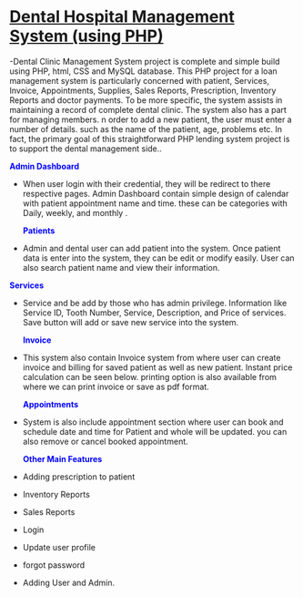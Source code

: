 # <a href="https://youtu.be/mLFPodZO8Iw" target="_blank"> Dental Hospital Management System (using PHP) </a> 
-Dental Clinic Management System project is complete and simple build using PHP, html, CSS and MySQL database.
This PHP project for a loan management system is particularly concerned with patient, Services, Invoice, Appointments, Supplies, Sales Reports, Prescription, Inventory Reports and doctor payments. To be more specific, the system assists in maintaining a record of complete dental clinic. The system also has a part for managing members.
n order to add a new patient, the user must enter a number of details. such as the name of the patient, age, problems etc. In fact, the primary goal of this straightforward PHP lending system project is to support the dental management side..

<span style="color:blue">**Admin Dashboard**</span>
- When user login with their credential, they will be redirect to there respective pages. Admin Dashboard contain simple design of calendar with patient appointment name and time. these can be categories with Daily, weekly, and monthly .

  <span style="color:blue">**Patients**</span>
- Admin and dental user can add patient into the system. Once patient data is enter into the system, they can be edit or modify easily. User can also search patient name and view their information.

<span style="color:blue">**Services**</span>
- Service and be add by those who has admin privilege. Information like Service ID, Tooth Number, Service, Description, and Price of services. Save button will add or save new service into the system.


  <span style="color:blue">**Invoice**</span>
- This system also contain Invoice system from where user can create invoice and billing for saved patient as well as new patient. Instant price calculation can be seen below. printing option is also available from where we can print invoice or save as pdf format.

  <span style="color:blue">**Appointments**</span>
- System is also include appointment section where user can book and schedule date and time for Patient and whole will be updated. you can also remove or cancel booked appointment.

  <span style="color:blue">**Other Main Features**</span>
- Adding prescription to patient
- Inventory Reports
- Sales Reports
- Login
- Update user profile
- forgot password
- Adding User and Admin.

